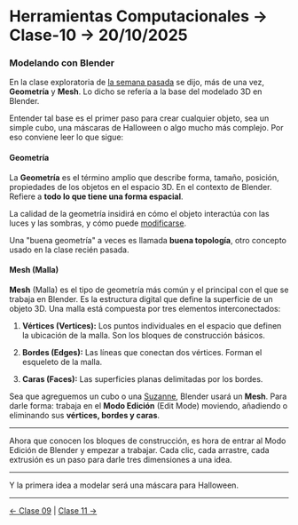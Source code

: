# Herramientas Computacionales → Clase-10 → 20/10/2025

### Modelando con Blender

En la clase exploratoria de [la semana pasada](https://github.com/profesorfaco/herramientas/tree/main/clase-09) se dijo, más de una vez, **Geometría** y **Mesh**. Lo dicho se refería a la base del modelado 3D en Blender.

Entender tal base es el primer paso para crear cualquier objeto, sea un simple cubo, una máscaras de Halloween o algo mucho más complejo. Por eso conviene leer lo que sigue:

#### Geometría

La **Geometría** es el término amplio que describe forma, tamaño, posición, propiedades de los objetos en el espacio 3D. En el contexto de Blender. Refiere a **todo lo que tiene una forma espacial**.

La calidad de la geometría insidirá en cómo el objeto interactúa con las luces y las sombras, y cómo puede [modificarse](https://www.youtube.com/watch?v=qIlXmWFZxyQ). 

Una "buena geometría" a veces es llamada **buena topología**, otro concepto usado en la clase recién pasada.

#### Mesh (Malla)

**Mesh** (Malla) es el tipo de geometría más común y el principal con el que se trabaja en Blender. Es la estructura digital que define la superficie de un objeto 3D. Una malla está compuesta por tres elementos interconectados:

1. **Vértices (Vertices):** Los puntos individuales en el espacio que definen la ubicación de la malla. Son los bloques de construcción básicos.

2. **Bordes (Edges):** Las líneas que conectan dos vértices. Forman el esqueleto de la malla.

3. **Caras (Faces):** Las superficies planas delimitadas por los bordes.

Sea que agreguemos un cubo o una [Suzanne](https://www.youtube.com/watch?v=2vx5UjPLZuI), Blender usará un **Mesh**. Para darle forma: trabaja en el **Modo Edición** (Edit Mode) moviendo, añadiendo o eliminando sus **vértices, bordes y caras**.

- - - - - 

Ahora que conocen los bloques de construcción, es hora de entrar al Modo Edición de Blender y empezar a trabajar. Cada clic, cada arrastre, cada extrusión es un paso para darle tres dimensiones a una idea.

- - - - - 

Y la primera idea a modelar será una máscara para Halloween.

- - - - - 

[← Clase 09](https://github.com/profesorfaco/herramientas/tree/main/clase-09) | [Clase 11 →](https://github.com/profesorfaco/herramientas/tree/main/clase-11)


